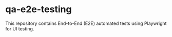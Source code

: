 # qa-e2e-testing
This repository contains End-to-End (E2E) automated tests using Playwright for UI testing.
